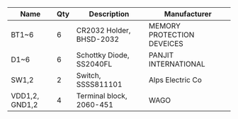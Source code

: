 | Name | Qty | Description | Manufacturer
----|----|----|----
| BT1~6 | 6 | CR2032 Holder, BHSD-2032 | MEMORY PROTECTION DEVEICES |
| D1~6 | 6 | Schottky Diode, SS2040FL | PANJIT INTERNATIONAL |
| SW1,2 | 2 | Switch, SSSS811101 | Alps Electric Co |
| VDD1,2, GND1,2 | 4 | Terminal block, 2060-451 | WAGO |

